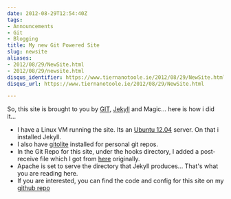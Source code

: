 ```yaml
---
date: 2012-08-29T12:54:40Z
tags:
- Announcements
- Git
- Blogging
title: My new Git Powered Site
slug: newsite
aliases:
- 2012/08/29/NewSite.html
- 2012/08/29/newsite.html
disqus_identifier: https://www.tiernanotoole.ie/2012/08/29/NewSite.html
disqus_url: https://www.tiernanotoole.ie/2012/08/29/NewSite.html

---
```

 So, this site is brought to you by [GIT][1], [Jekyll][3] and Magic... here is how i did it...

* I have a Linux VM running the site. Its an [Ubuntu 12.04][4] server. On that i installed Jekyll.
* I also have [gitolite][6] installed for personal git repos.
* In the Git Repo for this site, under the hooks directory, I added a post-receive file which I got from [here][2] originally.
* Apache is set to serve the directory that Jekyll produces... That's what you are reading here.
* If you are interested, you can find the code and config for this site on my [github repo][5]


[1]:http://git-scm.com/
[2]:http://blog.zerosum.org/2010/11/01/pure-git-deploy-workflow.html
[3]:https://github.com/mojombo/jekyll
[4]:http://ubuntu.com
[5]:https://github.com/tiernano/www.tiernanotoole.ie
[6]:http://sitaramc.github.com/gitolite/master-toc.html